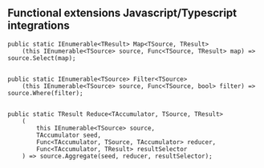 ## Functional extensions Javascript/Typescript integrations    
    
    public static IEnumerable<TResult> Map<TSource, TResult>
        (this IEnumerable<TSource> source, Func<TSource, TResult> map) => source.Select(map);


    public static IEnumerable<TSource> Filter<TSource>
        (this IEnumerable<TSource> source, Func<TSource, bool> filter) => source.Where(filter);


    public static TResult Reduce<TAccumulator, TSource, TResult>
        (
            this IEnumerable<TSource> source,
            TAccumulator seed,
            Func<TAccumulator, TSource, TAccumulator> reducer,
            Func<TAccumulator, TResult> resultSelector
        ) => source.Aggregate(seed, reducer, resultSelector);
